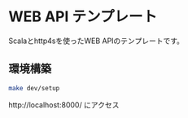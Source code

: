 # WEB API テンプレート

Scalaとhttp4sを使ったWEB APIのテンプレートです。

## 環境構築

```bash
make dev/setup
```

http://localhost:8000/ にアクセス
